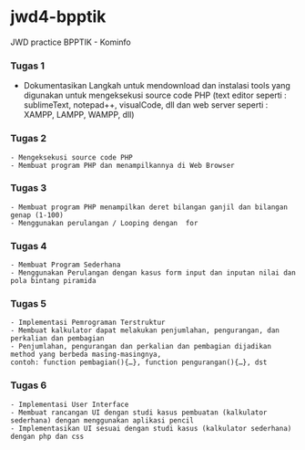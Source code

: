 # jwd4-bpptik
JWD practice BPPTIK - Kominfo 

### Tugas 1
  - Dokumentasikan Langkah untuk mendownload dan instalasi tools yang digunakan untuk mengeksekusi source code PHP 
    (text editor seperti : sublimeText, notepad++, visualCode, dll    dan web server seperti : XAMPP, LAMPP, WAMPP, dll)
### Tugas 2
    - Mengeksekusi source code PHP
    - Membuat program PHP dan menampilkannya di Web Browser
### Tugas 3
    - Membuat program PHP menampilkan deret bilangan ganjil dan bilangan genap (1-100)
    - Menggunakan perulangan / Looping dengan  for
### Tugas 4
    - Membuat Program Sederhana
    - Menggunakan Perulangan dengan kasus form input dan inputan nilai dan pola bintang piramida
### Tugas 5
    - Implementasi Pemrograman Terstruktur
    - Membuat kalkulator dapat melakukan penjumlahan, pengurangan, dan perkalian dan pembagian
    - Penjumlahan, pengurangan dan perkalian dan pembagian dijadikan method yang berbeda masing-masingnya, 
    contoh: function pembagian(){…}, function pengurangan(){…}, dst
### Tugas 6
    - Implementasi User Interface
    - Membuat rancangan UI dengan studi kasus pembuatan (kalkulator sederhana) dengan menggunakan aplikasi pencil
    - Implementasikan UI sesuai dengan studi kasus (kalkulator sederhana) dengan php dan css 
